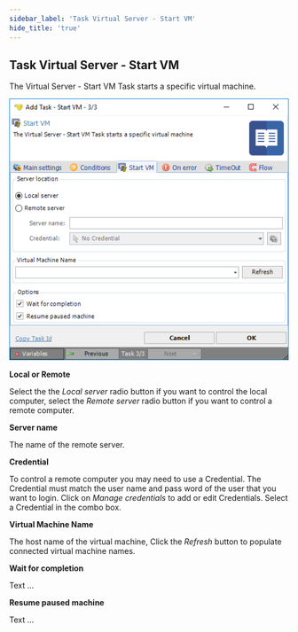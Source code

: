 ```yaml
---
sidebar_label: 'Task Virtual Server - Start VM'
hide_title: 'true'
---
```


## Task Virtual Server - Start VM

The Virtual Server - Start VM Task starts a specific virtual machine.

![](../../../../../static/img/taskvirtualserverstartvm.png)

**Local or Remote**

Select the the *Local server* radio button if you want to control the local computer, select the *Remote server* radio button if you want to control a remote computer.
 
**Server name**

The name of the remote server.
 
**Credential**

To control a remote computer you may need to use a Credential. The Credential must match the user name and pass word of the user that you want to login. Click on *Manage credentials* to add or edit Credentials. Select a Credential in the combo box.
 
**Virtual Machine Name**

The host name of the virtual machine, Click the *Refresh* button to populate connected virtual machine names.
 
**Wait for completion**

Text ...
 
**Resume paused machine**

Text ...